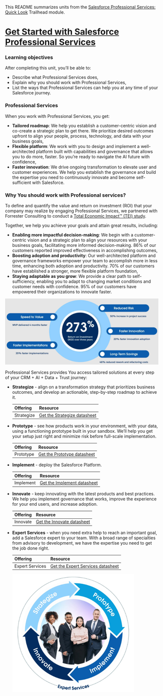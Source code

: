 This README summarizes  units from the [Salesforce Professional Services: Quick Look](https://trailhead.salesforce.com/content/learn/modules/salesforce-professional-services?trail_id=achieve-your-goals-with-success-cloud) Trailhead module.

# [Get Started with Salesforce Professional Services](https://trailhead.salesforce.com/content/learn/modules/salesforce-professional-services/get-started-with-salesforce-professional-services?trail_id=achieve-your-goals-with-success-cloud)

### Learning objectives
After completing this unit, you’ll be able to:
* Describe what Professional Services does,
* Explain why you should work with Professional Services,
* List the ways that Professional Services can help you at any time of your Salesforce journey.

### Professional Services
When you work with Professional Services, you get:
* **Tailored roadmap**: We help you establish a customer-centric vision and co-create a strategic plan to get there. We prioritize desired outcomes upfront to align your people, process, technology, and data with your business goals,
* **Flexible platform**: We work with you to design and implement a well-architected platform built with capabilities and governance that allows you to do more, faster. So you’re ready to navigate the AI future with confidence,
* **Faster innovation**: We drive ongoing transformation to elevate user and customer experiences. We help you establish the governance and build the expertise you need to continuously innovate and become self-sufficient with Salesforce.

### Why You should work with Professional services?
To define and quantify the value and return on investment (ROI) that your company may realize by engaging Professional Services, we partnered with Forrester Consulting to conduct a [Total Economic Impact™ (TEI) study](https://www.salesforce.com/resources/research-reports/professional-services-forrester-tei-study/).

Together, we help you achieve your goals and attain great results, including:
* **Enabling more impactful decision-making**: We begin with a customer-centric vision and a strategic plan to align your resources with your business goals, facilitating more informed decision-making. 86% of our customers reported improved effectiveness in accomplishing outcomes,
* **Boosting adoption and productivity**: Our well-architected platform and governance frameworks empower your team to accomplish more in less time, enhancing both adoption and productivity. 70% of our customers have established a stronger, more flexible platform foundation,
* **Staying adaptable as you grow**: We provide a clear path to self-sufficiency, enabling you to adapt to changing market conditions and customer needs with confidence. 95% of our customers have empowered their organizations to innovate faster.

<img src="https://github.com/98Miquelle11/salesforce/blob/main/CustomerSuccess/AchieveYourGoalsWithSalesforceCustomerSuccessTrail/images/1.jpg?raw=true" width="900">

Professional Services provides You access tailored solutions at every step of your CRM + AI + Data + Trust journey:
* **Strategize** - align on a transformation strategy that prioritizes business outcomes, and develop an actionable, step-by-step roadmap to achieve it.

  | **Offering** | **Resource** |
  |--------------|--------------|
  | Strategize | [Get the Strategize datasheet](https://www.salesforce.com/en-us/wp-content/uploads/sites/4/documents/services/professional-services-datasheet-fy25-strategy-roadmap.pdf) |

* **Prototype** - see how products work in your environment, with your data, using a functioning prototype built in your sandbox. We’ll help you get your setup just right and minimize risk before full-scale implementation.

  | **Offering** | **Resource** |
  |--------------|--------------|
  | Prototype | [Get the Prototype datasheet](https://www.salesforce.com/en-us/wp-content/uploads/sites/4/documents/services/professional-services-datasheetfy25-prototype.pdf) |

* **Implement** - deploy the Salesforce Platform.

  | **Offering** | **Resource** |
  |--------------|--------------|
  | Implement | [Get the Implement datasheet](https://www.salesforce.com/en-us/wp-content/uploads/sites/4/documents/services/professional-services-datasheet-fy25-implement.pdf) |

* **Innovate** - keep innovating with the latest products and best practices. We help you implement governance that works, improve the experience for your end users, and increase adoption.

  | **Offering** | **Resource** |
  |--------------|--------------|
  | Innovate | [Get the Innovate datasheet](https://www.salesforce.com/en-us/wp-content/uploads/sites/4/documents/services/professional-services-datasheet-fy25-run-innovate.pdf) |

* **Expert Services** - when you need extra help to reach an important goal, add a Salesforce expert to your team. With a broad range of specialties from advisory to development, we have the expertise you need to get the job done right.

  | **Offering** | **Resource** |
  |--------------|--------------|
  | Expert Services | [Get the Expert Services datasheet](https://www.salesforce.com/en-us/wp-content/uploads/sites/4/documents/services/professional-services-datasheet-fy25-expert-services.pdf) |

  <img src="https://github.com/98Miquelle11/salesforce/blob/main/CustomerSuccess/AchieveYourGoalsWithSalesforceCustomerSuccessTrail/images/2.jpg?raw=true" width="400">
